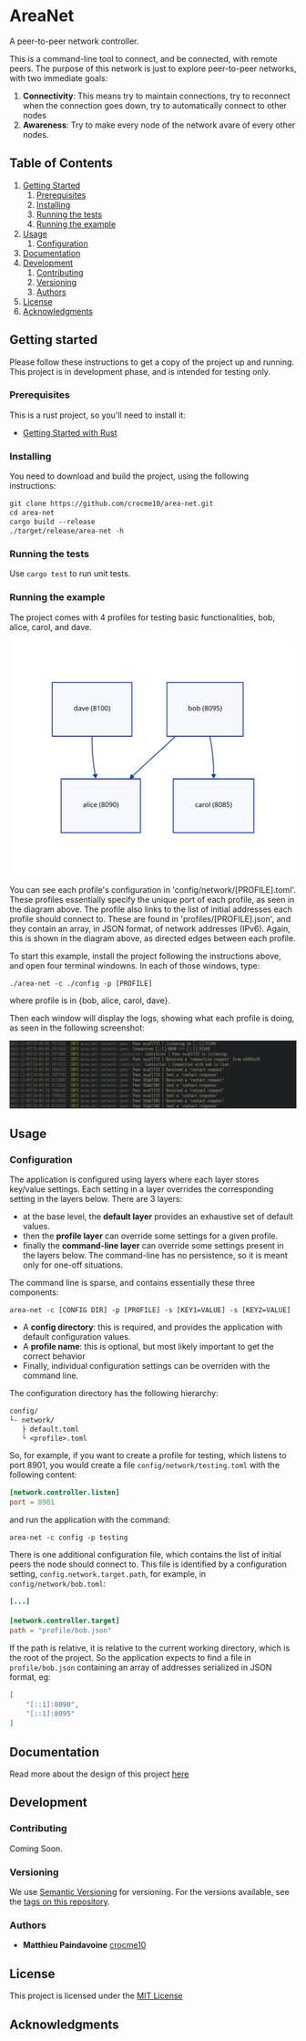 # AreaNet

A peer-to-peer network controller.

This is a command-line tool to connect, and be connected, with remote peers.
The purpose of this network is just to explore peer-to-peer networks, with two immediate goals:

1. **Connectivity**: This means try to maintain connections, try to reconnect when the connection
  goes down, try to automatically connect to other nodes
2. **Awareness**: Try to make every node of the network avare of every other nodes.

## Table of Contents

1. [Getting Started](#getting-started)
    1. [Prerequisites](#prerequisites)
    2. [Installing](#installing)
    3. [Running the tests](#running-the-tests)
    4. [Running the example](#running-the-example)
2. [Usage](#usage)
    1. [Configuration](#configuration)
3. [Documentation](#documentation)
4. [Development](#development)
    1. [Contributing](#contributing)
    2. [Versioning](#versioning)
    3. [Authors](#authors)
5. [License](#license)
6. [Acknowledgments](#acknowledgments)

## Getting started

Please follow these instructions to get a copy of the project up and running.
This project is in development phase, and is intended for testing only.

### Prerequisites

This is a rust project, so you'll need to install it:
- [Getting Started with Rust](https://www.rust-lang.org/learn/get-started)

### Installing

You need to download and build the project, using the following instructions:

```
git clone https://github.com/crocme10/area-net.git
cd area-net
cargo build --release
./target/release/area-net -h
```

### Running the tests

Use `cargo test` to run unit tests.

### Running the example

The project comes with 4 profiles for testing basic functionalities, bob, alice, carol, and dave.

![Small Network](assets/small-network.svg)

You can see each profile's configuration in 'config/network/[PROFILE].toml'. These profiles essentially
specify the unique port of each profile, as seen in the diagram above. The profile also links to the
list of initial addresses each profile should connect to. These are found in 'profiles/[PROFILE].json',
and they contain an array, in JSON format, of network addresses (IPv6). Again, this is shown in the
diagram above, as directed edges between each profile.

To start this example, install the project following the instructions above, and open four terminal
windowns. In each of those windows, type:

```
./area-net -c ./config -p [PROFILE]
```

where profile is in {bob, alice, carol, dave}.

Then each window will display the logs, showing what each profile is doing, as seen in the following
screenshot:

![Screenshot](/assets/screenshot.png)

## Usage

### Configuration

The application is configured using layers where each layer stores key/value settings.
Each setting in a layer overrides the corresponding setting in the layers below.
There are 3 layers:

- at the base level, the **default layer** provides an exhaustive set of default values.
- then the **profile layer** can override some settings for a given profile.
- finally the **command-line layer** can override some settings present in the layers below.
  The command-line has no persistence, so it is meant only for one-off situations.

The command line is sparse, and contains essentially these three components:

```
area-net -c [CONFIG DIR] -p [PROFILE] -s [KEY1=VALUE] -s [KEY2=VALUE]
```

* A **config directory**: this is required, and provides the application with
  default configuration values.
* A **profile name**: this is optional, but most likely important to get the 
  correct behavior
* Finally, individual configuration settings can be overriden with the command line.

The configuration directory has the following hierarchy:

```
config/
└- network/
   ├ default.toml
   └ <profile>.toml
```

So, for example, if you want to create a profile for testing, which listens to
port 8901, you would create a file `config/network/testing.toml` with the
following content:

```toml
[network.controller.listen]
port = 8901
```

and run the application with the command:

```
area-net -c config -p testing
```

There is one additional configuration file, which contains the list of initial peers the node should connect to. This
file is identified by a configuration setting, `config.network.target.path`, for example, in `config/network/bob.toml`:

```toml
[...]

[network.controller.target]
path = "profile/bob.json"
```

If the path is relative, it is relative to the current working directory, which is the root of the project. So the application
expects to find a file in `profile/bob.json` containing an array of addresses serialized in JSON format, eg:

```JSON
[
    "[::1]:8090",
    "[::1]:8095"
]
```

## Documentation

Read more about the design of this project [here](/documentation/README.md)

## Development

### Contributing

Coming Soon.

### Versioning

We use [Semantic Versioning](http://semver.org/) for versioning. For the versions
available, see the [tags on this
repository](https://github.com/crocme10/area-net/tags).

### Authors

  - **Matthieu Paindavoine** [crocme10](https://github.com/crocme10)

## License

This project is licensed under the [MIT License](LICENSE.md)

## Acknowledgments
